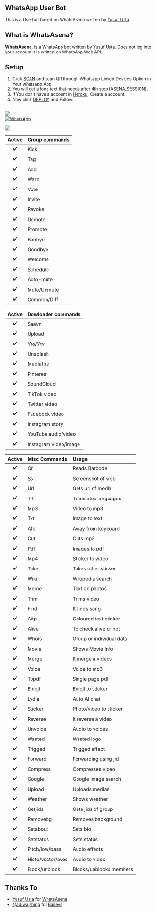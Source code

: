 ## WhatsApp User Bot
This is a Userbot based on WhatsAsena written by [Yusuf Usta](https://github.com/Quiec)

## What is WhatsAsena?
**WhatsAsena,** is a WhatsApp bot written by [Yusuf Usta](https://github.com/Quiec). Does not log into your account It is written on WhatsApp Web API.

## Setup
1. Click [SCAN](https://replit.com/@Nightbot2O/baileys-qr) and scan QR through Whatsapp Linked Devices Option in Your whatsapp App.
2. You will get a long text that needs after 4th step (ASENA_SESSION).
3. If You don't have a account in [Heroku](https://signup.heroku.com/), Create a account.
4. Now click [DEPLOY](https://heroku.com/deploy?template=https://github.com/lyfe00011/whatsapp-bot) and Follow.
<br>
<a href="https://youtu.be/G4KknEgKWoA"><img src="https://img.shields.io/badge/-watch%20video-critical?style=for-the-badge&logo=youtube&logoColor=white">
<br>
<a href="https://chat.whatsapp.com/Jl6U29pBwmWLG3OOOfdPPt"><img alt="WhatsApp" src="https://img.shields.io/badge/-Whatsapp%20Group-lightgrey?style=for-the-badge&logo=whatsapp&logoColor=white"/></a>

<a href="https://github.com/lyfe00011/whatsapp-bot/wiki/"><img src="https://img.shields.io/badge/plugins-blue?style=for-the-badge&logo=appveyor%22"/></a>
<!-- 
[![Run on Repl.it](https://replit.com/badge/github/lyfe00011/whatsapp-bot)](https://replit.com/@Nightbot2O/baileys-qr)

[![Deploy](https://www.herokucdn.com/deploy/button.svg)](https://heroku.com/deploy?template=https://github.com/lyfe00011/whatsapp-bot) -->


|   Active  |   Group commands    | 
:---------: | :-------------------| 
|   ✔️   | Kick                  |
|   ✔️   | Tag                   |
|   ✔️   | Add                   |
|   ✔️   | Warn                  |
|   ✔️   | Vote                  |
|   ✔️   | Invite                |
|   ✔️   | Revoke                |     
|   ✔️   | Demote                |
|   ✔️   | Promote               |
|   ✔️   | Banbye                |
|   ✔️   | Goodbye               | 
|   ✔️   | Welcome               | 
|   ✔️   | Schedule              |
|   ✔️   | Auto-mute             |
|   ✔️   | Mute/Unmute           |
|   ✔️   | Common/Diff           |


|  Active | Dowloader commands    |
|:-------:| :---------------------|
|   ✔️   | Saavn                 |
|   ✔️   | Upload                |
|   ✔️   | Yta/Ytv               |
|   ✔️   | Unsplash              |
|   ✔️   | Mediafire             |
|   ✔️   | Pinterest             |
|   ✔️   | SoundCloud            |
|   ✔️   | TikTok video          |
|   ✔️   | Twitter video         |
|   ✔️   | Facebook video        |
|   ✔️   | Instagram story       |
|   ✔️   | YouTube audio/video   |
|   ✔️   | Instagram video/image |

|  Active |      Misc Commands    |              Usage                           |  
|:-------:| :-------------------- |:---------------------------------------------|
|   ✔️   | Qr                    |      Reads Barcode                           | 
|   ✔️   | Ss                    |      Screenshot of web                       | 
|   ✔️   | Url                   |      Gets url of media                       |
|   ✔️   | Trt                   |      Translates languages                    |
|   ✔️   | Mp3                   |      Video to mp3                            |
|   ✔️   | Txt                   |      Image to text                           |     
|   ✔️   | Afk                   |      Away from keyboard                      |
|   ✔️   | Cut                   |      Cuts mp3                                |
|   ✔️   | Pdf                   |      Images to pdf                           |
|   ✔️   | Mp4                   |      Sticker to video                        |
|   ✔️   | Take                  |      Takes other sticker                     |  
|   ✔️   | Wiki                  |      Wikipedia search                        |
|   ✔️   | Meme                  |      Text on photos                          |
|   ✔️   | Trim                  |      Trims video                             |
|   ✔️   | Find                  |      It finds  song                          |
|   ✔️   | Attp                  |      Coloured text sticker                   |
|   ✔️   | Alive                 |      To check alive or not                   |
|   ✔️   | Whois                 |      Group or individual data                | 
|   ✔️   | Movie                 |      Shows Movie Info                        |
|   ✔️   | Merge                 |      It merge a videos                       |
|   ✔️   | Voice                 |      Voice to mp3                            |
|   ✔️   | Topdf                 |      Single page pdf                         | 
|   ✔️   | Emoji                 |      Emoji to sticker                        |
|   ✔️   | Lydia                 |      Auto AI chat                            |
|   ✔️   | Sticker               |      Photo/video to sticker                  |
|   ✔️   | Reverse               |      It reverse a video                      |
|   ✔️   | Unvoice               |      Audio to voices                         |
|   ✔️   | Wasted                |      Wasted logo                             |
|   ✔️   | Trigged               |      Trigged effect                          |
|   ✔️   | Forward               |      Forwarding using jid                    |
|   ✔️   | Compress              |      Compresses video                        |
|   ✔️   | Google                |      Google image search                     |
|   ✔️   | Upload                |      Uploads medias                          |
|   ✔️   | Weather               |      Shows weather                           |
|   ✔️   | Getjids               |      Gets jids of group                      | 
|   ✔️   | Removebg              |      Removes background                      |
|   ✔️   | Setabout              |      Sets bio                                |
|   ✔️   | Setstatus             |      Sets status                             |
|   ✔️   | Pitch/low/bass        |      Audio effects                           |
|   ✔️   | Histo/vector/aves     |      Audio to video                          |
|   ✔️   | Block/unblock         |      Blocks/unblocks members                 |
 

## Thanks To
- [Yusuf Usta](https://github.com/Quiec) for [WhatsAsena](https://github.com/yusufusta/WhatsAsena)
- [@adiwajshing](https://github.com/adiwajshing) for [Baileys](https://github.com/adiwajshing/Baileys) 
